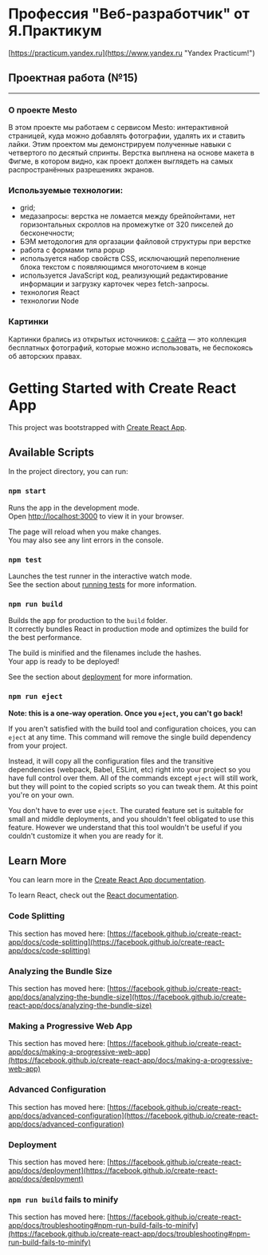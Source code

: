 # Профессия "Веб-разработчик" от Я.Практикум

[https://practicum.yandex.ru](https://www.yandex.ru "Yandex Practicum!")

## Проектная работа (№15)

---

### О проекте Mesto

В этом проекте мы работаем с сервисом Mesto: интерактивной страницей, куда можно добавлять фотографии, удалять их и ставить лайки. Этим проектом мы демонстрируем полученные навыки с четвертого по десятый спринты. Верстка выплнена на основе макета в Фигме, в котором видно, как проект должен выглядеть на самых распространённых разрешениях экранов.

### Используемые технологии:

- grid;
- медазапросы: верстка не ломается между брейпойнтами, нет горизонтальных скроллов на промежутке от 320 пикселей до бесконечности;
- БЭМ методология для оргазации файловой структуры при верстке
- работа с формами типа popup
- используется набор свойств CSS, исключающий переполнение блока текстом с появляющимся многоточием в конце
- используется JavaScript код, реализующий редактирование информации и загрузку карточек через fetch-запросы.
- технология React
- технологии Node


### Картинки

Картинки брались из открытых источников: [с сайта](https://unsplash.com) — это коллекция бесплатных фотографий, которые можно использовать, не беспокоясь об авторских правах.

# Getting Started with Create React App

This project was bootstrapped with [Create React App](https://github.com/facebook/create-react-app).

## Available Scripts

In the project directory, you can run:

### `npm start`

Runs the app in the development mode.\
Open [http://localhost:3000](http://localhost:3000) to view it in your browser.

The page will reload when you make changes.\
You may also see any lint errors in the console.

### `npm test`

Launches the test runner in the interactive watch mode.\
See the section about [running tests](https://facebook.github.io/create-react-app/docs/running-tests) for more information.

### `npm run build`

Builds the app for production to the `build` folder.\
It correctly bundles React in production mode and optimizes the build for the best performance.

The build is minified and the filenames include the hashes.\
Your app is ready to be deployed!

See the section about [deployment](https://facebook.github.io/create-react-app/docs/deployment) for more information.

### `npm run eject`

**Note: this is a one-way operation. Once you `eject`, you can't go back!**

If you aren't satisfied with the build tool and configuration choices, you can `eject` at any time. This command will remove the single build dependency from your project.

Instead, it will copy all the configuration files and the transitive dependencies (webpack, Babel, ESLint, etc) right into your project so you have full control over them. All of the commands except `eject` will still work, but they will point to the copied scripts so you can tweak them. At this point you're on your own.

You don't have to ever use `eject`. The curated feature set is suitable for small and middle deployments, and you shouldn't feel obligated to use this feature. However we understand that this tool wouldn't be useful if you couldn't customize it when you are ready for it.

## Learn More

You can learn more in the [Create React App documentation](https://facebook.github.io/create-react-app/docs/getting-started).

To learn React, check out the [React documentation](https://reactjs.org/).

### Code Splitting

This section has moved here: [https://facebook.github.io/create-react-app/docs/code-splitting](https://facebook.github.io/create-react-app/docs/code-splitting)

### Analyzing the Bundle Size

This section has moved here: [https://facebook.github.io/create-react-app/docs/analyzing-the-bundle-size](https://facebook.github.io/create-react-app/docs/analyzing-the-bundle-size)

### Making a Progressive Web App

This section has moved here: [https://facebook.github.io/create-react-app/docs/making-a-progressive-web-app](https://facebook.github.io/create-react-app/docs/making-a-progressive-web-app)

### Advanced Configuration

This section has moved here: [https://facebook.github.io/create-react-app/docs/advanced-configuration](https://facebook.github.io/create-react-app/docs/advanced-configuration)

### Deployment

This section has moved here: [https://facebook.github.io/create-react-app/docs/deployment](https://facebook.github.io/create-react-app/docs/deployment)

### `npm run build` fails to minify

This section has moved here: [https://facebook.github.io/create-react-app/docs/troubleshooting#npm-run-build-fails-to-minify](https://facebook.github.io/create-react-app/docs/troubleshooting#npm-run-build-fails-to-minify)
